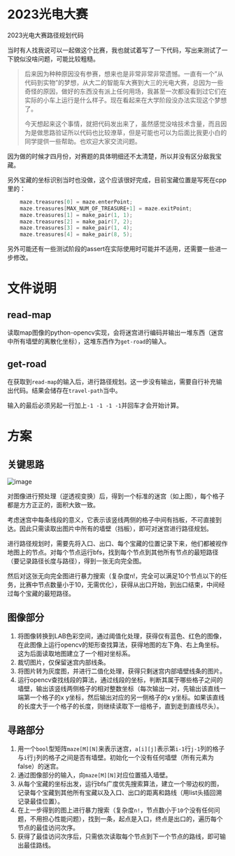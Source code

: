 # 2023光电大赛
2023光电大赛路径规划代码

当时有人找我说可以一起做这个比赛，我也就试着写了一下代码，写出来测试了一下貌似没啥问题，可能比较粗糙。

> 后来因为种种原因没有参赛，想来也是非常非常非常遗憾。一直有一个”从代码到实物”的梦想，从大二的智能车大赛到大三的光电大赛，总因为一些奇怪的原因，做好的东西没有派上任何用场，我甚至一次都没看到过它们在实际的小车上运行是什么样子。现在看起来在大学阶段没办法实现这个梦想了。
>
> 今天想起来这个事情，就把代码发出来了，虽然感觉没啥技术含量，而且因为是做思路验证所以代码也比较潦草，但是可能也可以为后面比我更小白的同学提供一些帮助。也欢迎大家交流问题。

因为做的时候才四月份，对赛题的具体明细还不太清楚，所以并没有区分敌我宝藏。

另外宝藏的坐标识别当时也没做，这个应该很好完成，目前宝藏位置是写死在cpp里的：
```cpp
    maze.treasures[0] = maze.enterPoint;
    maze.treasures[MAX_NUM_OF_TREASURE+1] = maze.exitPoint;
    maze.treasures[1] = make_pair(1, 1);
    maze.treasures[2] = make_pair(7, 2);
    maze.treasures[3] = make_pair(1, 4);
    maze.treasures[4] = make_pair(8, 5);
```

另外可能还有一些测试阶段的assert在实际使用时可能并不适用，还需要一些进一步修改。

# 文件说明
## read-map
读取map图像的python-opencv实现，会将迷宫进行编码并输出一堆东西（迷宫中所有墙壁的离散化坐标），这堆东西作为`get-road`的输入。
## get-road
在获取到`read-map`的输入后，进行路径规划。这一步没有输出，需要自行补充输出代码。结果会储存在`travel-path`当中。

输入的最后必须另起一行加上`-1 -1 -1 -1`并回车才会开始计算。

# 方案
## 关键思路
![image](https://github.com/fjybiocs/guangdiandasai/blob/main/read-map/image.png?raw=true)

对图像进行预处理（逆透视变换）后，得到一个标准的迷宫（如上图），每个格子都是方方正正的，面积大致一致。

考虑迷宫中每条线段的意义，它表示该竖线两侧的格子中间有挡板，不可直接到达。因此只需读取出图片中所有的墙壁（挡板），即可对迷宫进行路径规划。

进行路径规划时，需要先将入口、出口、每个宝藏的位置记录下来，他们都被视作地图上的节点。对每个节点运行bfs，找到每个节点到其他所有节点的最短路径（要记录路径长度与路径），得到一张无向完全图。

然后对这张无向完全图进行暴力搜索（复杂度n!，完全可以满足10个节点以下的任务，比赛中节点数量小于10，无需优化），获得从出口开始，到出口结束，中间经过每个宝藏的最短路径。

## 图像部分
1. 将图像转换到LAB色彩空间，通过阈值化处理，获得仅有蓝色、红色的图像，在此图像上运行opencv的矩形查找算法，获得地图的左下角、右上角坐标。这为后面读取地图建立了一个相对坐标系。
2. 裁切图片，仅保留迷宫内部线条。
3. 将图片转为灰度图，并进行二值化处理，获得只剩迷宫内部墙壁线条的图片。
4. 运行opencv查找线段的算法，通过线段的坐标，判断其属于哪些格子之间的墙壁，输出该竖线两侧格子的相对整数坐标（每次输出一对，先输出该直线一端第一个格子的x y坐标，然后输出对应的另一侧格子的x y坐标。如果该直线的长度大于一个格子的长度，则继续读取下一组格子，直到走到直线尽头）。

## 寻路部分
1. 用一个`bool`型矩阵`maze[M][N]`来表示迷宫，`a[i][j]`表示第`i-1`行`j-1`列的格子与`i`行`j`列的格子之间是否有墙壁。初始化一个没有任何墙壁（所有元素为false）的迷宫。
2. 通过图像部分的输入，向`maze[M][N]`对应位置插入墙壁。
3. 从每个宝藏的坐标出发，运行bfs广度优先搜索算法，建立一个带边权的图，记录每个宝藏到其他所有宝藏以及入口、出口的距离和路线（用list<pair>头插回溯记录最佳位置）。
4. 在上一步得到的图上进行暴力搜索（复杂度`n!`，节点数小于`10`个没有任何问题，不用担心性能问题），找到一条，起点是入口，终点是出口的，遍历每个节点的最佳访问次序。
5. 获得了最佳访问次序后，只需依次读取每个节点到下一个节点的路线，即可输出最佳路线。
